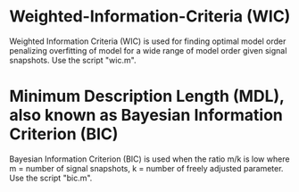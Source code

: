 # Weighted-Information-Criteria (WIC)
Weighted Information Criteria (WIC) is used for finding optimal model order penalizing overfitting of model for a wide range of model order given signal snapshots. Use the script "wic.m".

# Minimum Description Length (MDL), also known as Bayesian Information Criterion (BIC)
Bayesian Information Criterion (BIC) is used when the ratio m/k is low where m = number of signal snapshots, k = number of freely adjusted parameter. Use the script "bic.m".


